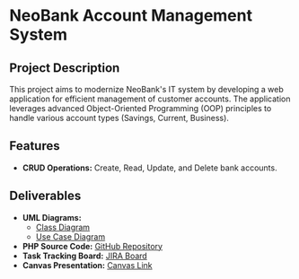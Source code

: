 # NeoBank Account Management System

## Project Description

This project aims to modernize NeoBank's IT system by developing a web application for efficient management of customer accounts. The application leverages advanced Object-Oriented Programming (OOP) principles to handle various account types (Savings, Current, Business).

## Features

- **CRUD Operations:** Create, Read, Update, and Delete bank accounts.

## Deliverables

- **UML Diagrams:**
    - [Class Diagram](https://lucid.app/lucidchart/89fd99db-b583-4daa-924c-a62153b5e158/edit?viewport_loc=-2325%2C-1527%2C4881%2C2124%2C0_0&invitationId=inv_95efc1ca-3d2d-46dc-9f6f-98bc0a6a45bf)
    - [Use Case Diagram](https://lucid.app/lucidchart/e7066250-3122-4ccb-b694-dadc61a64b6c/edit?invitationId=inv_fbe15f56-843d-4bf8-893a-4d64d6e73728)
- **PHP Source Code:** [GitHub Repository](https://github.com/Drissnafii/NeoBank_CRUD.git)
- **Task Tracking Board:** [JIRA Board](https://drissnafi3.atlassian.net/jira/software/projects/NEO/boards/6?atlOrigin=eyJpIjoiMWNhZDVmNWJiM2Q2NGFjOGFhOWM5OGIxNjQzYWY1NTIiLCJwIjoiaiJ9)
- **Canvas Presentation:** [Canvas Link](https://www.canva.com/design/DAGaTvitG2Y/7oW1dOxFF9ZqvUpOOm0rbA/edit?utm_content=DAGaTvitG2Y&utm_campaign=designshare&utm_medium=link2&utm_source=sharebutton)